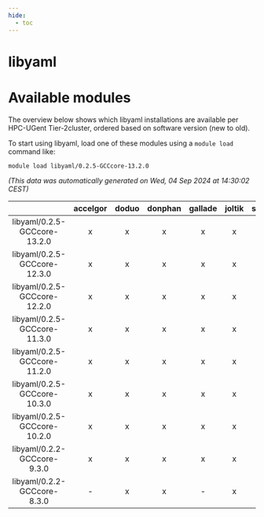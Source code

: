 ```yaml
---
hide:
  - toc
---
```


libyaml
=======

# Available modules


The overview below shows which libyaml installations are available per HPC-UGent Tier-2cluster, ordered based on software version (new to old).

To start using libyaml, load one of these modules using a `module load` command like:

```shell
module load libyaml/0.2.5-GCCcore-13.2.0
```

*(This data was automatically generated on Wed, 04 Sep 2024 at 14:30:02 CEST)*  

| |accelgor|doduo|donphan|gallade|joltik|shinx|skitty|
| :---: | :---: | :---: | :---: | :---: | :---: | :---: | :---: |
|libyaml/0.2.5-GCCcore-13.2.0|x|x|x|x|x|x|x|
|libyaml/0.2.5-GCCcore-12.3.0|x|x|x|x|x|x|x|
|libyaml/0.2.5-GCCcore-12.2.0|x|x|x|x|x|x|x|
|libyaml/0.2.5-GCCcore-11.3.0|x|x|x|x|x|x|x|
|libyaml/0.2.5-GCCcore-11.2.0|x|x|x|x|x|-|x|
|libyaml/0.2.5-GCCcore-10.3.0|x|x|x|x|x|-|x|
|libyaml/0.2.5-GCCcore-10.2.0|x|x|x|x|x|-|x|
|libyaml/0.2.2-GCCcore-9.3.0|x|x|x|x|x|-|x|
|libyaml/0.2.2-GCCcore-8.3.0|-|x|x|-|x|-|x|
